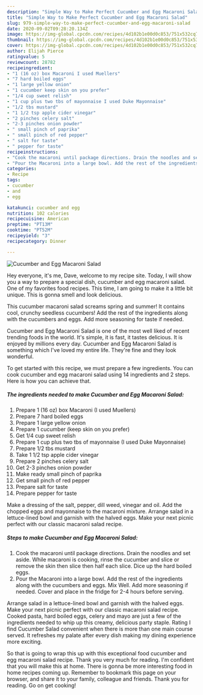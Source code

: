 ```yaml
---
description: "Simple Way to Make Perfect Cucumber and Egg Macaroni Salad"
title: "Simple Way to Make Perfect Cucumber and Egg Macaroni Salad"
slug: 979-simple-way-to-make-perfect-cucumber-and-egg-macaroni-salad
date: 2020-09-02T09:28:20.134Z
image: https://img-global.cpcdn.com/recipes/4d102b1e00d0c853/751x532cq70/cucumber-and-egg-macaroni-salad-recipe-main-photo.jpg
thumbnail: https://img-global.cpcdn.com/recipes/4d102b1e00d0c853/751x532cq70/cucumber-and-egg-macaroni-salad-recipe-main-photo.jpg
cover: https://img-global.cpcdn.com/recipes/4d102b1e00d0c853/751x532cq70/cucumber-and-egg-macaroni-salad-recipe-main-photo.jpg
author: Elijah Pierce
ratingvalue: 5
reviewcount: 28782
recipeingredient:
- "1 (16 oz) box Macaroni I used Muellers"
- "7 hard boiled eggs"
- "1 large yellow onion"
- "1 cucumber keep skin on you prefer"
- "1/4 cup sweet relish"
- "1 cup plus two tbs of mayonnaise I used Duke Mayonnaise"
- "1/2 tbs mustard"
- "1 1/2 tsp apple cider vinegar"
- "2 pinches celery salt"
- "2-3 pinches onion powder"
- " small pinch of paprika"
- " small pinch of red pepper"
- " salt for taste"
- " pepper for taste"
recipeinstructions:
- "Cook the macaroni until package directions. Drain the noodles and set aside. While macaroni is cooking, rinse the cucumber and slice or remove the skin then slice then half each slice. Dice up the hard boiled eggs."
- "Pour the Macaroni into a large bowl. Add the rest of the ingredients along with the cucumbers and eggs. Mix Well. Add more seasoning if needed. Cover and place in the fridge for 2-4 hours before serving."
categories:
- Recipe
tags:
- cucumber
- and
- egg

katakunci: cucumber and egg 
nutrition: 102 calories
recipecuisine: American
preptime: "PT13M"
cooktime: "PT52M"
recipeyield: "3"
recipecategory: Dinner

---
```



![Cucumber and Egg Macaroni Salad](https://img-global.cpcdn.com/recipes/4d102b1e00d0c853/751x532cq70/cucumber-and-egg-macaroni-salad-recipe-main-photo.jpg)

Hey everyone, it's me, Dave, welcome to my recipe site. Today, I will show you a way to prepare a special dish, cucumber and egg macaroni salad. One of my favorites food recipes. This time, I am going to make it a little bit unique. This is gonna smell and look delicious.

This cucumber macaroni salad screams spring and summer! It contains cool, crunchy seedless cucumbers! Add the rest of the ingredients along with the cucumbers and eggs. Add more seasoning for taste if needed.

Cucumber and Egg Macaroni Salad is one of the most well liked of recent trending foods in the world. It's simple, it is fast, it tastes delicious. It is enjoyed by millions every day. Cucumber and Egg Macaroni Salad is something which I've loved my entire life. They're fine and they look wonderful.


To get started with this recipe, we must prepare a few ingredients. You can cook cucumber and egg macaroni salad using 14 ingredients and 2 steps. Here is how you can achieve that.

<!--inarticleads1-->

##### The ingredients needed to make Cucumber and Egg Macaroni Salad:

1. Prepare 1 (16 oz) box Macaroni (I used Muellers)
1. Prepare 7 hard boiled eggs
1. Prepare 1 large yellow onion
1. Prepare 1 cucumber (keep skin on you prefer)
1. Get 1/4 cup sweet relish
1. Prepare 1 cup plus two tbs of mayonnaise (I used Duke Mayonnaise)
1. Prepare 1/2 tbs mustard
1. Take 1 1/2 tsp apple cider vinegar
1. Prepare 2 pinches celery salt
1. Get 2-3 pinches onion powder
1. Make ready  small pinch of paprika
1. Get  small pinch of red pepper
1. Prepare  salt for taste
1. Prepare  pepper for taste


Make a dressing of the salt, pepper, dill weed, vinegar and oil. Add the chopped eggs and mayonnaise to the macaroni mixture. Arrange salad in a lettuce-lined bowl and garnish with the halved eggs. Make your next picnic perfect with our classic macaroni salad recipe. 

<!--inarticleads2-->

##### Steps to make Cucumber and Egg Macaroni Salad:

1. Cook the macaroni until package directions. Drain the noodles and set aside. While macaroni is cooking, rinse the cucumber and slice or remove the skin then slice then half each slice. Dice up the hard boiled eggs.
1. Pour the Macaroni into a large bowl. Add the rest of the ingredients along with the cucumbers and eggs. Mix Well. Add more seasoning if needed. Cover and place in the fridge for 2-4 hours before serving.


Arrange salad in a lettuce-lined bowl and garnish with the halved eggs. Make your next picnic perfect with our classic macaroni salad recipe. Cooked pasta, hard boiled eggs, celery and mayo are just a few of the ingredients needed to whip up this creamy, delicious party staple. Rating I find Cucumber Salad convenient when there is more than one main course served. It refreshes my palate after every dish making my dining experience more exciting. 

So that is going to wrap this up with this exceptional food cucumber and egg macaroni salad recipe. Thank you very much for reading. I'm confident that you will make this at home. There is gonna be more interesting food in home recipes coming up. Remember to bookmark this page on your browser, and share it to your family, colleague and friends. Thank you for reading. Go on get cooking!
